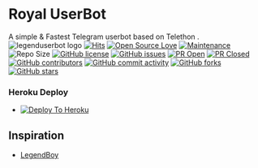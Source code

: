 # Royal UserBot
A simple & Fastest Telegram userbot based on Telethon .
![legenduserbot logo](https://telegra.ph/file/6b9b015224d9a080b1c63.jpg)
[![Hits](https://hits.seeyoufarm.com/api/count/incr/badge.svg?url=https%3A%2F%2Fgithub.com%2FTHE-ROYALSBOT%2FROYAL-USERBOT&count_bg=%2379C83D&title_bg=%23555555&icon=&icon_color=%23E7E7E7&title=hits&edge_flat=false)](https://github.com/THE-ROYALSBOT/ROYAL-USERBOT)
[![Open Source Love](https://badges.frapsoft.com/os/v2/open-source.png?v=103)](https://github.com/ellerbrock/open-source-badges/)
[![Maintenance](https://img.shields.io/badge/Maintained%3F-yes-green?&style=flat-square)](https://GitHub.com/THE-ROYALSBOT/ROYAL-USERBOT/graphs/commit-activity) 
![Repo Size](https://img.shields.io/github/repo-size/THE-ROYALSBOT/ROYAL-USERBOT?&style=flat-square&logo=github)
[![GitHub license](https://img.shields.io/github/license/THE-ROYALSBOT/ROYAL-USERBOT?&style=flat-square&logo=github)](https://github.com/THE-ROYALSBOT/ROYAL-USERBOT/blob/master/LICENSE)
[![GitHub issues](https://img.shields.io/github/issues/THE-ROYALSBOT/ROYAL-USERBOT?&style=flat-square&logo=github)](https://github.com/THE-ROYALSBOT/ROYAL-USERBOT/issues)
[![PR Open](https://img.shields.io/github/issues-pr/THE-ROYALSBOT/ROYAL-USERBOT?&style=flat-square&logo=github)](https://github.com/THE-ROYALSBOT/ROYAL-USERBOT/pulls)
[![PR Closed](https://img.shields.io/github/issues-pr-closed/THE-ROYALSBOT/ROYAL-USERBOT?&style=flat-square&logo=github)](https://github.com/THE-ROYALSBOT/ROYAL-USERBOT/pulls?q=is:closed)
[![GitHub contributors](https://img.shields.io/github/contributors/THE-ROYALSBOT/ROYAL-USERBOT?&style=flat-square&logo=github)](https://GitHub.com/THE-ROYALSBOT/ROYAL-USERBOT/graphs/contributors/)
[![GitHub commit activity](https://img.shields.io/github/commit-activity/m/THE-ROYALSBOT/ROYAL-USERBOT?&style=flat-square&logo=github)](https://github.com/THE-ROYALSBOT/ROYAL-USERBOT/graphs/commit-activity)
[![GitHub forks](https://img.shields.io/github/forks/THE-ROYALSBOT/ROYAL-USERBOT?&style=flat-square&logo=github)](https://github.com/THE-ROYALSBOT/ROYAL-USERBOT/fork)
[![GitHub stars](https://img.shields.io/github/stars/THE-ROYALSBOT/ROYAL-USERBOT?&style=flat-square&logo=github)](https://github.com/THE-ROYALSBOT/ROYAL-USERBOT/stargazers)


### Heroku Deploy
  - [![Deploy To Heroku](https://www.herokucdn.com/deploy/button.svg)](https://heroku.com/deploy)


## Inspiration
   - [LegendBoy](https://github.com/LEGEND-AI)
      
